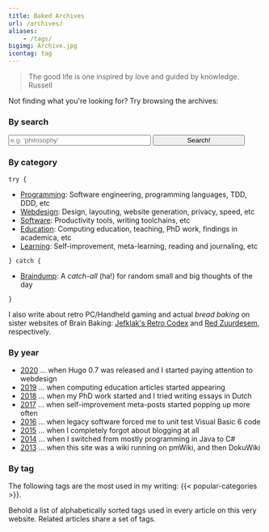```yaml
---
title: Baked Archives
url: /archives/
aliases:
    - /tags/
bigimg: Archive.jpg
icontag: tag
---
```


> The good life is one inspired by love and guided by knowledge. <span>Russell</span>

Not finding what you're looking for? Try browsing the archives:

### By search

<form method="get" action="/search" class="search-form">
  <input id="zoekentxt" aria-label="Search terms" placeholder="e.g. 'philosophy'" name="q" type="text" style="width: 56%" />
  <button type="submit" class="button" style="width: 36%">Search!</button>
</form>

### By category

`try {`

- [Programming](/categories/programming): Software engineering, programming languages, TDD, DDD, etc
- [Webdesign](/categories/webdesign): Design, layouting, website generation, privacy, speed, etc
- [Software](/categories/software): Productivity tools, writing toolchains, etc
- [Education](/categories/education): Computing education, teaching, PhD work, findings in academica, etc
- [Learning](/categories/learning): Self-improvement, meta-learning, reading and journaling, etc

`} catch {`

- [Braindump](/categories/braindump): A _catch-all_ (ha!) for random small and big thoughts of the day

`}`

I also write about retro PC/Handheld gaming and actual _bread baking_ on sister websites of Brain Baking: [Jefklak's Retro Codex](https://jefklakscodex.com) and [Red Zuurdesem](https://redzuurdesem.be), respectively. 


### By year

- [2020](/post/2020) ... when Hugo 0.7 was released and I started paying attention to webdesign
- [2019](/post/2019) ... when computing education articles started appearing
- [2018](/post/2018) ... when my PhD work started and I tried writing essays in Dutch
- [2017](/post/2017) ... when self-improvement meta-posts started popping up more often
- [2016](/post/2016) ... when legacy software forced me to unit test Visual Basic 6 code
- [2015](/post/2015) ... when I completely forgot about blogging at all
- [2014](/post/2014) ... when I switched from mostly programming in Java to C# 
- [2013](/post/2013) ... when this site was a wiki running on pmWiki, and then DokuWiki


### By tag

The following tags are the most used in my writing: {{< popular-categories >}}. 

Behold a list of alphabetically sorted tags used in every article on this very website. Related articles share a set of tags. 
